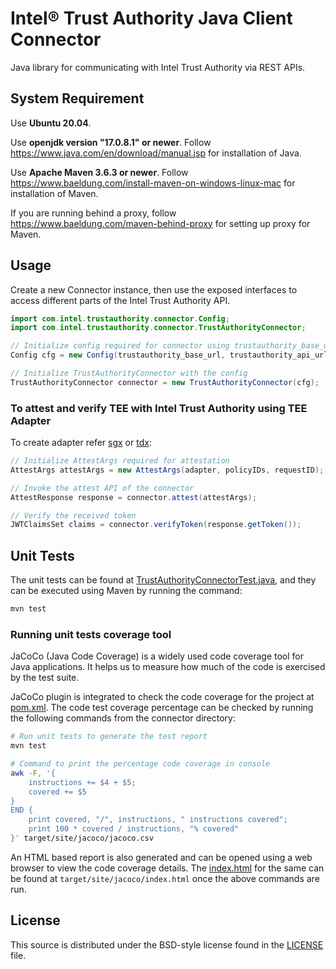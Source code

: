 # Intel® Trust Authority Java Client Connector
Java library for communicating with Intel Trust Authority via REST APIs.

## System Requirement

Use <b>Ubuntu 20.04</b>. 

Use <b>openjdk version "17.0.8.1" or newer</b>. Follow https://www.java.com/en/download/manual.jsp for installation of Java.

Use <b>Apache Maven 3.6.3 or newer</b>. Follow https://www.baeldung.com/install-maven-on-windows-linux-mac for installation of Maven.

If you are running behind a proxy, follow https://www.baeldung.com/maven-behind-proxy for setting up proxy for Maven.

## Usage

Create a new Connector instance, then use the exposed interfaces to
access different parts of the Intel Trust Authority API.

```java
import com.intel.trustauthority.connector.Config;
import com.intel.trustauthority.connector.TrustAuthorityConnector;

// Initialize config required for connector using trustauthority_base_url, trustauthority_api_url, trustauthority_api_key and retry_config
Config cfg = new Config(trustauthority_base_url, trustauthority_api_url, trustauthority_api_key, retry_config);

// Initialize TrustAuthorityConnector with the config
TrustAuthorityConnector connector = new TrustAuthorityConnector(cfg);
```

### To attest and verify TEE with Intel Trust Authority using TEE Adapter
To create adapter refer [sgx](../sgx/README.md) or [tdx](../tdx/README.md):

```java
// Initialize AttestArgs required for attestation
AttestArgs attestArgs = new AttestArgs(adapter, policyIDs, requestID);

// Invoke the attest API of the connector
AttestResponse response = connector.attest(attestArgs);

// Verify the received token
JWTClaimsSet claims = connector.verifyToken(response.getToken());
```

## Unit Tests

The unit tests can be found at [TrustAuthorityConnectorTest.java](./src/test/java/com/intel/trustauthority/connector/TrustAuthorityConnectorTest.java), and they can be executed using Maven by running the command:

```sh
mvn test
```

### Running unit tests coverage tool

JaCoCo (Java Code Coverage) is a widely used code coverage tool for Java applications.
It helps us to measure how much of the code is exercised by the test suite.

JaCoCo plugin is integrated to check the code coverage for the project at [pom.xml](./pom.xml#L41).
The code test coverage percentage can be checked by running the following commands from the connector directory:

```sh
# Run unit tests to generate the test report
mvn test

# Command to print the percentage code coverage in console
awk -F, '{
    instructions += $4 + $5;
    covered += $5
} 
END {
    print covered, "/", instructions, " instructions covered";
    print 100 * covered / instructions, "% covered"
}' target/site/jacoco/jacoco.csv
```

An HTML based report is also generated and can be opened using a web browser to view the code coverage details.
The [index.html](target/site/jacoco/index.html) for the same can be found at `target/site/jacoco/index.html` once the above commands are run.

## License

This source is distributed under the BSD-style license found in the [LICENSE](../LICENSE)
file.
